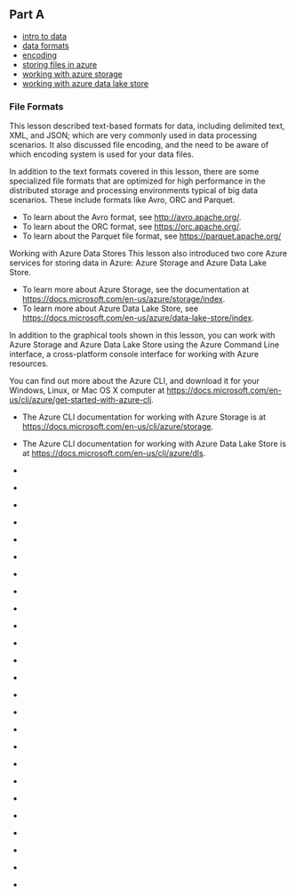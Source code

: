 ## Part A
- [intro to data](https://www.youtube.com/watch?v=ONKIJ0s3JV0)
- [data formats](https://www.youtube.com/watch?v=k9FMJwlDlGE)
- [encoding](https://www.youtube.com/watch?v=03Uq6QUGwus) 
- [storing files in azure](https://www.youtube.com/watch?v=-f5VPFhKaJ8)
- [working with azure storage](https://www.youtube.com/watch?v=5eBY00OxvY0)
- [working with azure data lake store](https://www.youtube.com/watch?v=AQQx12-OI0g)


### File Formats
This lesson described text-based formats for data, including delimited text, XML, and JSON; which are very commonly used in data processing scenarios. It also discussed file encoding, and the need to be aware of which encoding system is used for your data files.

In addition to the text formats covered in this lesson, there are some specialized file formats that are optimized for high performance in the distributed storage and processing environments typical of big data scenarios. These include formats like Avro, ORC and Parquet.

- To learn about the Avro format, see http://avro.apache.org/.
- To learn about the ORC format, see https://orc.apache.org/.
- To learn about the Parquet file format, see https://parquet.apache.org/

Working with Azure Data Stores
This lesson also introduced two core Azure services for storing data in Azure: Azure Storage and Azure Data Lake Store.

- To learn more about Azure Storage, see the documentation at https://docs.microsoft.com/en-us/azure/storage/index.
- To learn more about Azure Data Lake Store, see https://docs.microsoft.com/en-us/azure/data-lake-store/index.

In addition to the graphical tools shown in this lesson, you can work with Azure Storage and Azure Data Lake Store using the Azure Command Line interface, a cross-platform console interface for working with Azure resources.

You can find out more about the Azure CLI, and download it for your Windows, Linux, or Mac OS X computer at https://docs.microsoft.com/en-us/cli/azure/get-started-with-azure-cli.

- The Azure CLI documentation for working with Azure Storage is at https://docs.microsoft.com/en-us/cli/azure/storage.
- The Azure CLI documentation for working with Azure Data Lake Store is at https://docs.microsoft.com/en-us/cli/azure/dls.

- []()
- []()
- []()
- []()
- []()
- []()
- []()
- []()
- []()
- []()
- []()
- []()
- []()
- []()
- []()
- []()
- []()
- []()
- []()
- []()
- []()
- []()
- []()
- []()
- []()

